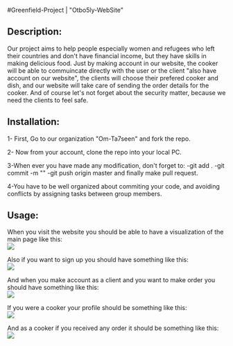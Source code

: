 #Greenfield-Project | "Otbo5ly-WebSite"

## Description:  
Our project aims to help people especially women and refugees who left their countries and don't have financial income, but they have skills in making delicious food.
Just by making account in our website, the cooker will be able to commuincate directly with the user or the client "also have account on our website", the clients will choose their prefered cooker and dish, and our website will take care of sending the order details for the cooker.
And of course let's not forget about the security matter, because we need the clients to feel safe. 

## Installation:  
1- First, Go to our organization "Om-Ta7seen" and fork the repo.

2- Now from your account, clone the repo into your local PC.

3-When ever you have made any modification, don't forget to:
   -git add .
   -git commit -m ""
   -git push origin master
 and finally make pull request.

4-You have to be well organized about commiting your code, and avoiding conflicts by assigning tasks between group members.

## Usage:  
When you visit the website you should be able to have a visualization of the main page like this:
<br>
<img src="photos/photo1.png">
<br>

Also if you want to sign up you should have something like this:
<br>
<img src="photos/photo2.png">
<br>

And when you make account as a client and you want to make order you should have something like this:
<br>
<img src="photos/photo3.png">
<br>

If you were a cooker your profile should be something like this:
<br>
<img src="photos/photo4.png">
<br>

And as a cooker if you received any order it should be something like this:
<br>
<img src="photos/photo5.png">
<br>